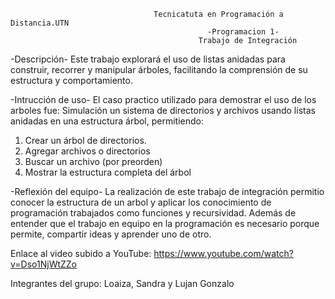 
                                    Tecnicatuta en Programación a Distancia.UTN
                                                -Programacion 1-
                                              Trabajo de Integración 
                                                         
-Descripción-
Este trabajo explorará el uso de listas anidadas para construir, recorrer y manipular árboles, facilitando la comprensión de su estructura y comportamiento.

-Intrucción de uso-
El caso practico utilizado para demostrar el uso de los arboles fue:
Simulación un sistema de directorios y archivos usando listas anidadas en una estructura  árbol, permitiendo:
1. Crear un árbol de directorios.
2. Agregar archivos o directorios
3. Buscar un archivo (por preorden)
4. Mostrar la estructura completa del árbol

-Reflexión del equipo-
La realización de este trabajo de integración permitio conocer la estructura de un arbol y aplicar los conocimiento de programación trabajados como funciones y recursividad.
Además de entender que el trabajo en equipo en la programación es necesario porque permite, compartir ideas y aprender uno de otro. 

Enlace al video subido a YouTube: https://www.youtube.com/watch?v=Dso1NjWtZZo

Integrantes del grupo: Loaiza, Sandra  y Lujan Gonzalo


                                                              
